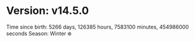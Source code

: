 # Version: v14.5.0
Time since birth: 5266 days, 126385 hours, 7583100 minutes, 454986000 seconds
Season: Winter ❄️
